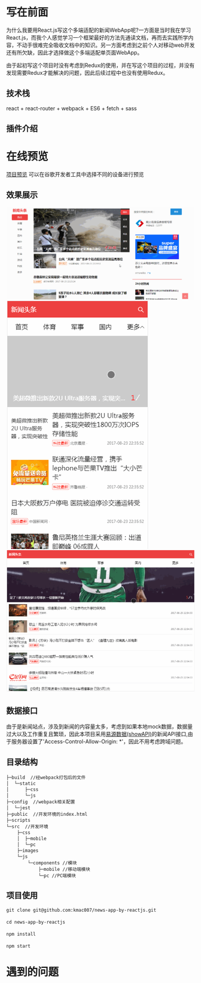 # 写在前面
为什么我要用React.js写这个多端适配的新闻WebApp呢?一方面是当时我在学习React.js，而我个人感觉学习一个框架最好的方法先通读文档，再而去实践所学内容，不动手很难完全吸收文档中的知识。另一方面考虑到之前个人对移动web开发还有所欠缺，因此才选择做这个多端适配单页面WebApp。

由于起初写这个项目时没有考虑到Redux的使用，并在写这个项目的过程，并没有发现需要Redux才能解决的问题，因此后续过程中也没有使用Redux。

## 技术栈
react + react-router + webpack + ES6 + fetch + sass

## 插件介绍

# 在线预览
[项目预览](https://kmac007.github.io/news-app-by-reactjs/#/)
可以在谷歌开发者工具中选择不同的设备进行预览

## 效果展示
![pc](./src/images/pc-index.gif)
![iphone6](./src/images/iphone6-index.gif)
![ipad](./src/images/ipad-index.gif)
## 数据接口
由于是新闻站点，涉及到新闻的内容量太多，考虑到如果本地mock数据，数据量过大以及工作重复且繁琐，因此本项目采用[易源数据(showAPI)](https://www.showapi.com/api/lookPoint/109)的新闻API接口,由于服务器设置了'Access-Control-Allow-Origin: *'，因此不用考虑跨域问题。

## 目录结构
```
├─build  //经webpack打包后的文件
│  └─static
│      ├─css
│      └─js
├─config  //webpack相关配置
│  └─jest
├─public  //开发环境的index.html
├─scripts
└─src  //开发环境
    ├─css
    │  ├─mobile
    │  └─pc
    ├─images
    └─js
        └─components //模块
            ├─mobile //移动端模块
            └─pc //PC端模块
```

## 项目使用
```
git clone git@github.com:kmac007/news-app-by-reactjs.git

cd news-app-by-reactjs

npm install

npm start
```

# 遇到的问题
